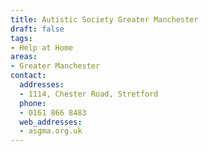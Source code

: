 ```yaml
---
title: Autistic Society Greater Manchester
draft: false
tags:
- Help at Home
areas:
- Greater Manchester
contact:
  addresses:
  - 1114, Chester Road, Stretford
  phone:
  - 0161 866 8483
  web_addresses:
  - asgma.org.uk
---
```


